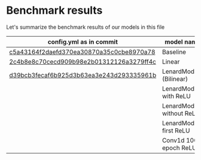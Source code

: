 # Benchmark results

Let's summarize the benchmark results of our models in this file

| config.yml as in commit | model name | q3_train | q8_train | q3_secret | q8_secret |
|-------------------------|------------|----------|----------|-----------|-----------|
| [c5a43164f2daefd370ea30870a35c0cbe8970a78](https://github.com/drenal/sequence-busters/commit/c5a43164f2daefd370ea30870a35c0cbe8970a78) | Baseline   | 0.744823 | 0.613314 | | |
| [2c4b8e8c70cecd909b98e2b01312126a3279ff4c](https://github.com/drenal/sequence-busters/commit/2c4b8e8c70cecd909b98e2b01312126a3279ff4c) | Linear     | 0.767157 | 0.627129 | 0.761852  | 0.615077 |
| [d39bcb3fecaf6b925d3b63ea3e243d293335961b](https://github.com/drenal/sequence-busters/commit/d39bcb3fecaf6b925d3b63ea3e243d293335961b) | LenardModel2 (Bilinear) |0.686900 | 0.571329 | | |
| | LenardModel4 with ReLU |     0.7660833256585258 |     0.6195413555417743 | | |
| | LenardModel4 without ReLU |  0.7678060105868748 |     0.6201206530843463 | | |
| | LenardModel4 first ReLU  |   0.7670386603900364 |    0.6197986858231681 | | | 
| | Conv1d 100 epoch ReLU   |    0.7649000542504447 |   0.6341337050710406 | | |
